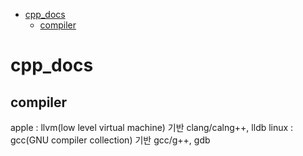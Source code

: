 

<!-- toc -->

- [cpp_docs](#cpp_docs)
  * [compiler](#compiler)

<!-- tocstop -->

# cpp_docs

## compiler

apple : llvm(low level virtual machine) 기반 clang/calng++, lldb
linux : gcc(GNU compiler collection) 기반 gcc/g++, gdb
